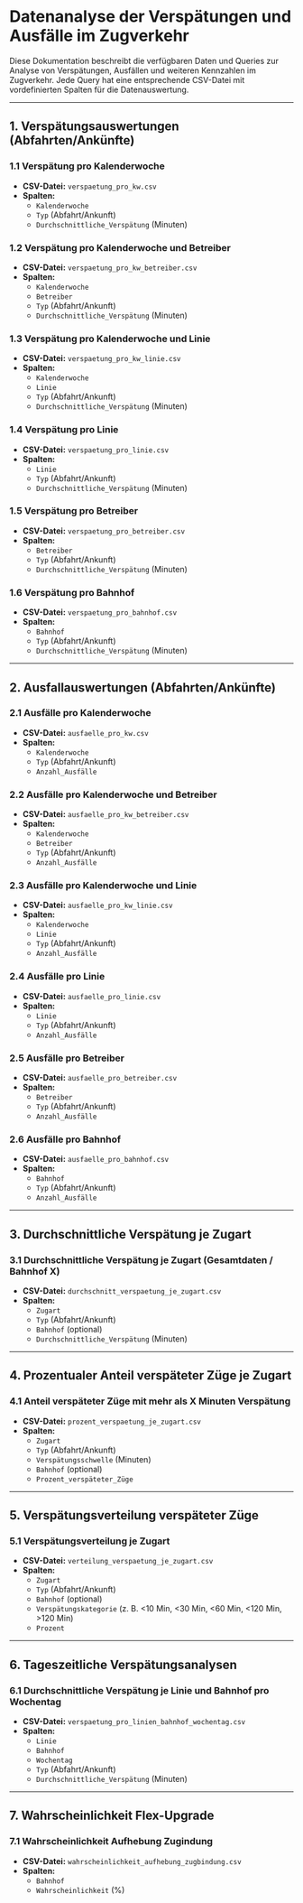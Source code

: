 # Datenanalyse der Verspätungen und Ausfälle im Zugverkehr

Diese Dokumentation beschreibt die verfügbaren Daten und Queries zur Analyse von Verspätungen, Ausfällen und weiteren Kennzahlen im Zugverkehr. Jede Query hat eine entsprechende CSV-Datei mit vordefinierten Spalten für die Datenauswertung.

---

## 1. Verspätungsauswertungen (Abfahrten/Ankünfte)

### 1.1 Verspätung pro Kalenderwoche
- **CSV-Datei:** `verspaetung_pro_kw.csv`
- **Spalten:**
    - `Kalenderwoche`
    - `Typ` (Abfahrt/Ankunft)
    - `Durchschnittliche_Verspätung` (Minuten)

### 1.2 Verspätung pro Kalenderwoche und Betreiber
- **CSV-Datei:** `verspaetung_pro_kw_betreiber.csv`
- **Spalten:**
    - `Kalenderwoche`
    - `Betreiber`
    - `Typ` (Abfahrt/Ankunft)
    - `Durchschnittliche_Verspätung` (Minuten)

### 1.3 Verspätung pro Kalenderwoche und Linie
- **CSV-Datei:** `verspaetung_pro_kw_linie.csv`
- **Spalten:**
    - `Kalenderwoche`
    - `Linie`
    - `Typ` (Abfahrt/Ankunft)
    - `Durchschnittliche_Verspätung` (Minuten)

### 1.4 Verspätung pro Linie
- **CSV-Datei:** `verspaetung_pro_linie.csv`
- **Spalten:**
    - `Linie`
    - `Typ` (Abfahrt/Ankunft)
    - `Durchschnittliche_Verspätung` (Minuten)

### 1.5 Verspätung pro Betreiber
- **CSV-Datei:** `verspaetung_pro_betreiber.csv`
- **Spalten:**
    - `Betreiber`
    - `Typ` (Abfahrt/Ankunft)
    - `Durchschnittliche_Verspätung` (Minuten)

### 1.6 Verspätung pro Bahnhof
- **CSV-Datei:** `verspaetung_pro_bahnhof.csv`
- **Spalten:**
    - `Bahnhof`
    - `Typ` (Abfahrt/Ankunft)
    - `Durchschnittliche_Verspätung` (Minuten)

---

## 2. Ausfallauswertungen (Abfahrten/Ankünfte)

### 2.1 Ausfälle pro Kalenderwoche
- **CSV-Datei:** `ausfaelle_pro_kw.csv`
- **Spalten:**
    - `Kalenderwoche`
    - `Typ` (Abfahrt/Ankunft)
    - `Anzahl_Ausfälle`

### 2.2 Ausfälle pro Kalenderwoche und Betreiber
- **CSV-Datei:** `ausfaelle_pro_kw_betreiber.csv`
- **Spalten:**
    - `Kalenderwoche`
    - `Betreiber`
    - `Typ` (Abfahrt/Ankunft)
    - `Anzahl_Ausfälle`

### 2.3 Ausfälle pro Kalenderwoche und Linie
- **CSV-Datei:** `ausfaelle_pro_kw_linie.csv`
- **Spalten:**
    - `Kalenderwoche`
    - `Linie`
    - `Typ` (Abfahrt/Ankunft)
    - `Anzahl_Ausfälle`

### 2.4 Ausfälle pro Linie
- **CSV-Datei:** `ausfaelle_pro_linie.csv`
- **Spalten:**
    - `Linie`
    - `Typ` (Abfahrt/Ankunft)
    - `Anzahl_Ausfälle`

### 2.5 Ausfälle pro Betreiber
- **CSV-Datei:** `ausfaelle_pro_betreiber.csv`
- **Spalten:**
    - `Betreiber`
    - `Typ` (Abfahrt/Ankunft)
    - `Anzahl_Ausfälle`

### 2.6 Ausfälle pro Bahnhof
- **CSV-Datei:** `ausfaelle_pro_bahnhof.csv`
- **Spalten:**
    - `Bahnhof`
    - `Typ` (Abfahrt/Ankunft)
    - `Anzahl_Ausfälle`

---

## 3. Durchschnittliche Verspätung je Zugart

### 3.1 Durchschnittliche Verspätung je Zugart (Gesamtdaten / Bahnhof X)
- **CSV-Datei:** `durchschnitt_verspaetung_je_zugart.csv`
- **Spalten:**
    - `Zugart`
    - `Typ` (Abfahrt/Ankunft)
    - `Bahnhof` (optional)
    - `Durchschnittliche_Verspätung` (Minuten)

---

## 4. Prozentualer Anteil verspäteter Züge je Zugart

### 4.1 Anteil verspäteter Züge mit mehr als X Minuten Verspätung
- **CSV-Datei:** `prozent_verspaetung_je_zugart.csv`
- **Spalten:**
    - `Zugart`
    - `Typ` (Abfahrt/Ankunft)
    - `Verspätungsschwelle` (Minuten)
    - `Bahnhof` (optional)
    - `Prozent_verspäteter_Züge`

---

## 5. Verspätungsverteilung verspäteter Züge

### 5.1 Verspätungsverteilung je Zugart
- **CSV-Datei:** `verteilung_verspaetung_je_zugart.csv`
- **Spalten:**
    - `Zugart`
    - `Typ` (Abfahrt/Ankunft)
    - `Bahnhof` (optional)
    - `Verspätungskategorie` (z. B. <10 Min, <30 Min, <60 Min, <120 Min, >120 Min)
    - `Prozent`

---

## 6. Tageszeitliche Verspätungsanalysen

### 6.1 Durchschnittliche Verspätung je Linie und Bahnhof pro Wochentag
- **CSV-Datei:** `verspaetung_pro_linien_bahnhof_wochentag.csv`
- **Spalten:**
    - `Linie`
    - `Bahnhof`
    - `Wochentag`
    - `Typ` (Abfahrt/Ankunft)
    - `Durchschnittliche_Verspätung` (Minuten)

---

## 7. Wahrscheinlichkeit Flex-Upgrade

### 7.1 Wahrscheinlichkeit Aufhebung Zugindung
- **CSV-Datei:** `wahrscheinlichkeit_aufhebung_zugbindung.csv`
- **Spalten:**
    - `Bahnhof`
    - `Wahrscheinlichkeit` (%)
